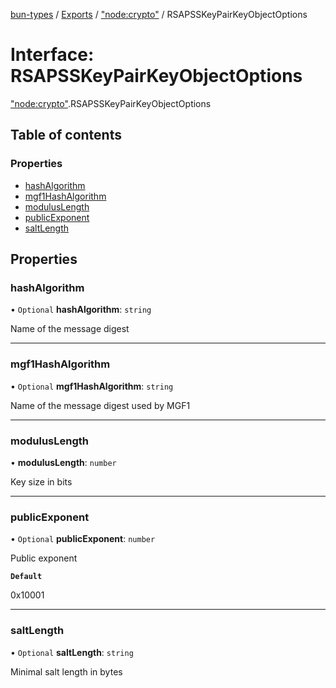 [bun-types](https://github.com/oven-sh/bun-types/blob/master/api-docs/README.md) / [Exports](https://github.com/oven-sh/bun-types/blob/master/api-docs/modules.md) / ["node:crypto"](https://github.com/oven-sh/bun-types/blob/master/api-docs/modules/node_crypto_.md) / RSAPSSKeyPairKeyObjectOptions

# Interface: RSAPSSKeyPairKeyObjectOptions

["node:crypto"](https://github.com/oven-sh/bun-types/blob/master/api-docs/modules/node_crypto_.md).RSAPSSKeyPairKeyObjectOptions

## Table of contents

### Properties

- [hashAlgorithm](https://github.com/oven-sh/bun-types/blob/master/api-docs/interfaces/node_crypto_.RSAPSSKeyPairKeyObjectOptions.md#hashalgorithm)
- [mgf1HashAlgorithm](https://github.com/oven-sh/bun-types/blob/master/api-docs/interfaces/node_crypto_.RSAPSSKeyPairKeyObjectOptions.md#mgf1hashalgorithm)
- [modulusLength](https://github.com/oven-sh/bun-types/blob/master/api-docs/interfaces/node_crypto_.RSAPSSKeyPairKeyObjectOptions.md#moduluslength)
- [publicExponent](https://github.com/oven-sh/bun-types/blob/master/api-docs/interfaces/node_crypto_.RSAPSSKeyPairKeyObjectOptions.md#publicexponent)
- [saltLength](https://github.com/oven-sh/bun-types/blob/master/api-docs/interfaces/node_crypto_.RSAPSSKeyPairKeyObjectOptions.md#saltlength)

## Properties

### hashAlgorithm

• `Optional` **hashAlgorithm**: `string`

Name of the message digest

___

### mgf1HashAlgorithm

• `Optional` **mgf1HashAlgorithm**: `string`

Name of the message digest used by MGF1

___

### modulusLength

• **modulusLength**: `number`

Key size in bits

___

### publicExponent

• `Optional` **publicExponent**: `number`

Public exponent

**`Default`**

0x10001

___

### saltLength

• `Optional` **saltLength**: `string`

Minimal salt length in bytes
